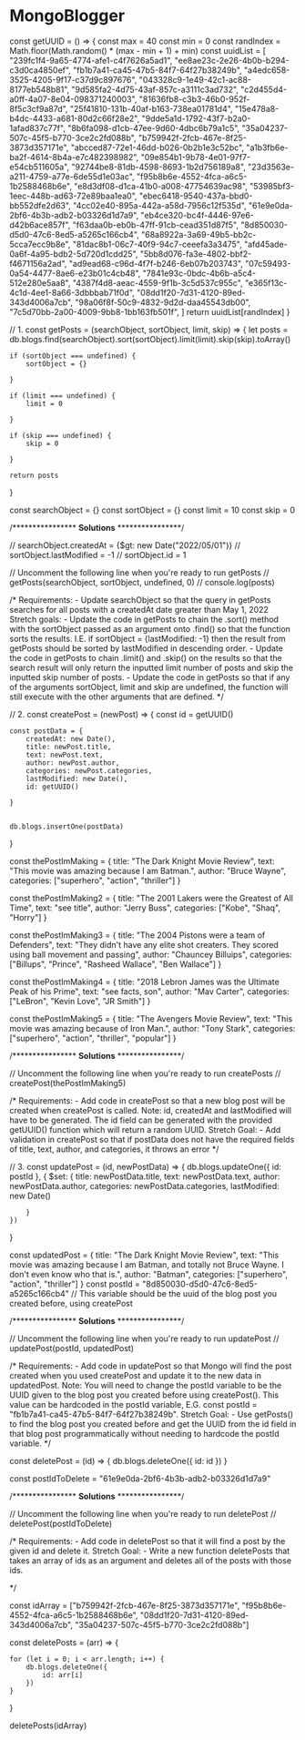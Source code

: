 # MongoBlogger

const getUUID = () => {
    const max = 40
    const min = 0
    const randIndex = Math.floor(Math.random() * (max - min + 1) + min)
    const uuidList = [
        "239fc1f4-9a65-4774-afe1-c4f7626a5ad1",
        "ee8ae23c-2e26-4b0b-b294-c3d0ca4850ef",
        "fb1b7a41-ca45-47b5-84f7-64f27b38249b",
        "a4edc658-3525-4205-9f17-c37d9c897676",
        "043328c9-1e49-42c1-ac88-8177eb548b81",
        "9d585fa2-4d75-43af-857c-a3111c3ad732",
        "c2d455d4-a0ff-4a07-8e04-098371240003",
        "81636fb8-c3b3-46b0-952f-8f5c3cf9a87d",
        "25f41810-131b-40af-b163-738ea01781d4",
        "15e478a8-b4dc-4433-a681-80d2c66f28e2",
        "9dde5a1d-1792-43f7-b2a0-1afad837c77f",
        "8b6fa098-d1cb-47ee-9d60-4dbc6b79a1c5",
        "35a04237-507c-45f5-b770-3ce2c2fd088b",
        "b759942f-2fcb-467e-8f25-3873d357171e",
        "abcced87-72e1-46dd-b026-0b2b1e3c52bc",
        "a1b3fb6e-ba2f-4614-8b4a-e7c482398982",
        "09e854b1-9b78-4e01-97f7-e54cb511605a",
        "92744be8-81db-4598-8693-1b2d756189a8",
        "23d3563e-a211-4759-a77e-6de55d1e03ac",
        "f95b8b6e-4552-4fca-a6c5-1b2588468b6e",
        "e8d3df08-d1ca-41b0-a008-47754639ac98",
        "53985bf3-1eec-448b-ad63-72e89baa1ea0",
        "ebec6418-9540-437a-bbd0-bb552dfe2d63",
        "4cc02e40-895a-442a-a58d-7956c12f535d",
        "61e9e0da-2bf6-4b3b-adb2-b03326d1d7a9",
        "eb4ce320-bc4f-4446-97e6-d42b6ace857f",
        "f63daa0b-eb0b-47ff-91cb-cead351d87f5",
        "8d850030-d5d0-47c6-8ed5-a5265c166cb4",
        "68a8922a-3a69-49b5-bb2c-5cca7ecc9b8e",
        "81dac8b1-06c7-40f9-94c7-ceeefa3a3475",
        "afd45ade-0a6f-4a95-bdb2-5d720d1cdd25",
        "5bb8d076-fa3e-4802-bbf2-f4671156a2ad",
        "ad9ead68-c96d-4f7f-b246-6eb07b203743",
        "07c59493-0a54-4477-8ae6-e23b01c4cb48",
        "7841e93c-0bdc-4b6b-a5c4-512e280e5aa8",
        "4387f4d8-aeac-4559-9f1b-3c5d537c955c",
        "e365f13c-4c1d-4ee1-8a66-3dbbbab71f0d",
        "08dd1f20-7d31-4120-89ed-343d4006a7cb",
        "98a06f8f-50c9-4832-9d2d-daa45543db00",
        "7c5d70bb-2a00-4009-9bb8-1bb163fb501f",
    ]
    return uuidList[randIndex]
}



// 1.
const getPosts = (searchObject, sortObject, limit, skip) => {
    let posts = db.blogs.find(searchObject).sort(sortObject).limit(limit).skip(skip).toArray()

    if (sortObject === undefined) {
        sortObject = {}

    }

    if (limit === undefined) {
        limit = 0

    }

    if (skip === undefined) {
        skip = 0

    }

    return posts
}

const searchObject = {}
const sortObject = {}
const limit = 10
const skip = 0

/****************
****Solutions****
****************/

// searchObject.createdAt = {$gt: new Date("2022/05/01")}
// sortObject.lastModified = -1
// sortObject.id = 1

// Uncomment the following line when you're ready to run getPosts
// getPosts(searchObject, sortObject, undefined, 0)
// console.log(posts)


/* 
Requirements:
    - Update searchObject so that the query in getPosts searches for all posts with a createdAt date greater than May 1, 2022
Stretch goals: 
    - Update the code in getPosts to chain the .sort() method with the sortObject passed as an argument onto .find() so that the 
        function sorts the results. I.E. if sortObject = {lastModified: -1} then the result from getPosts should be sorted by 
        lastModified in descending order.
    - Update the code in getPosts to chain .limit() and .skip() on the results so that the search result will only return the 
        inputted limit number of posts and skip the inputted skip number of posts.
    - Update the code in getPosts so that if any of the arguments sortObject, limit and skip are undefined, the function will 
        still execute with the other arguments that are defined.
*/


// 2.
const createPost = (newPost) => {
    const id = getUUID()
    
    const postData = {
        createdAt: new Date(),
        title: newPost.title,
        text: newPost.text,
        author: newPost.author,
        categories: newPost.categories,
        lastModified: new Date(),
        id: getUUID()

    }
    
    
    db.blogs.insertOne(postData)
}

const thePostImMaking = {
    title: "The Dark Knight Movie Review",
    text: "This movie was amazing because I am Batman.",
    author: "Bruce Wayne",
    categories: ["superhero", "action", "thriller"]
}

const thePostImMaking2 = {
    title: "The 2001 Lakers were the Greatest of All Time",
    text: "see title",
    author: "Jerry Buss",
    categories: ["Kobe", "Shaq", "Horry"]
}

const thePostImMaking3 = {
    title: "The 2004 Pistons were a team of Defenders",
    text: "They didn't have any elite shot creaters. They scored using ball movement and passing",
    author: "Chauncey Billuips",
    categories: ["Billups", "Prince", "Rasheed Wallace", "Ben Wallace"]
}

const thePostImMaking4 = {
    title: "2018 Lebron James was the Ultimate Peak of his Prime",
    text: "see facts, son",
    author: "Mav Carter",
    categories: ["LeBron", "Kevin Love", "JR Smith"]
}

const thePostImMaking5 = {
    title: "The Avengers Movie Review",
    text: "This movie was amazing because of Iron Man.",
    author: "Tony Stark",
    categories: ["superhero", "action", "thriller", "popular"]
}

/****************
****Solutions****
****************/

// Uncomment the following line when you're ready to run createPosts
// createPost(thePostImMaking5)

/*
Requirements:
    - Add code in createPost so that a new blog post will be created when createPost is called.
    Note: id, createdAt and lastModified will have to be generated. The id field can be generated with the provided getUUID() 
        function which will return a random UUID.
Stretch Goal: 
    - Add validation in createPost so that if postData does not have the required fields of title, text, author, and categories, 
        it throws an error
*/


// 3.
const updatePost = (id, newPostData) => {
    db.blogs.updateOne({
        id: postId
    }, {
        $set: {
            title: newPostData.title,
            text: newPostData.text,
            author: newPostData.author,
            categories: newPostData.categories,
            lastModified: new Date()

        }
    })
}

const updatedPost = {
    title: "The Dark Knight Movie Review",
    text: "This movie was amazing because I am Batman, and totally not Bruce Wayne. I don't even know who that is.",
    author: "Batman",
    categories: ["superhero", "action", "thriller"]
}
const postId = "8d850030-d5d0-47c6-8ed5-a5265c166cb4" // This variable should be the uuid of the blog post you created before, using createPost

/****************
****Solutions****
****************/

// Uncomment the following line when you're ready to run updatePost
// updatePost(postId, updatedPost)

/*
Requirements:
    - Add code in updatePost so that Mongo will find the post created when you used createPost and update it to the new data 
        in updatedPost. 
    Note: You will need to change the postId variable to be the UUID given to the blog post you created before using createPost(). 
        This value can be hardcoded in the postId variable, E.G. const postId = "fb1b7a41-ca45-47b5-84f7-64f27b38249b".
Stretch Goal:
    - Use getPosts() to find the blog post you created before and get the UUID from the id field in that blog post 
        programmatically without needing to hardcode the postId variable. 
*/

const deletePost = (id) => {
    db.blogs.deleteOne({
        id: id
    })
}

const postIdToDelete = "61e9e0da-2bf6-4b3b-adb2-b03326d1d7a9"

/****************
****Solutions****
****************/

// Uncomment the following line when you're ready to run deletePost
// deletePost(postIdToDelete)

/*
Requirements:
    - Add code in deletePost so that it will find a post by the given id and delete it.
Stretch Goal:
    - Write a new function deletePosts that takes an array of ids as an argument and deletes all of the posts with those ids.

*/

const idArray = ["b759942f-2fcb-467e-8f25-3873d357171e", "f95b8b6e-4552-4fca-a6c5-1b2588468b6e", "08dd1f20-7d31-4120-89ed-343d4006a7cb", "35a04237-507c-45f5-b770-3ce2c2fd088b"]

const deletePosts = (arr) => {

    for (let i = 0; i < arr.length; i++) {
        db.blogs.deleteOne({
            id: arr[i]
        })
    }
}



deletePosts(idArray)

